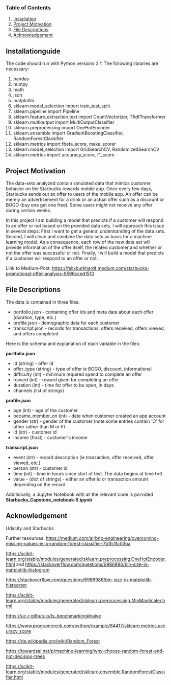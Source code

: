 

### Table of Contents

1. [Installation](#installation)
2. [Project Motivation](#motivation)
3. [File Descriptions](#files)
4. [Acknowledgement](#acknowledgement)


## Installationguide <a name="installation"></a>

The code should run with Python versions 3.*. The following libraries are necessary:


1. pandas
2. numpy
3. math
4. json
5. matplotlib
7. sklearn.model_selection import train_test_split
8. sklearn.pipeline import Pipeline
9. sklearn.feature_extraction.text import CountVectorizer, TfidfTransformer
10. sklearn.multioutput import MultiOutputClassifier
11. sklearn.preprocessing import OneHotEncoder
12. sklearn.ensemble import GradientBoostingClassifier, RandomForestClassifier
13. sklearn.metrics import fbeta_score, make_scorer
14.  sklearn.model_selection import GridSearchCV, RandomizedSearchCV
15. sklearn.metrics import accuracy_score, f1_score

## Project Motivation<a name="motivation"></a>

The data-sets analyzed contain simulated data that mimics customer behavior on the Starbucks rewards mobile app. Once every few days, Starbucks sends out an offer to users of the mobile app. An offer can be merely an advertisement for a drink or an actual offer such as a discount or BOGO (buy one get one free). Some users might not receive any offer during certain weeks.

In this project I am building a model that predicts if a customer will respond to an offer or not based on the provided data sets. I will approach this issue in several steps: First I want to get a general understanding of the data sets. Second, I will clean and combine the data sets as basis for a machine learning model. As a consequence, each row of the new data set will provide information of the offer itself, the related customer and whether or not the offer was successful or not. Finally, I will build a model that predicts if a customer will respond to an offer or not.

Link to Medium-Post: https://felixburkhardt.medium.com/starbucks-promotional-offer-analysis-9596cced1510

## File Descriptions <a name="files"></a>

The data is contained in three files:

* portfolio.json - containing offer ids and meta data about each offer (duration, type, etc.)
* profile.json - demographic data for each customer
* transcript.json - records for transactions, offers received, offers viewed, and offers completed

Here is the schema and explanation of each variable in the files:

**portfolio.json**
* id (string) - offer id
* offer_type (string) - type of offer ie BOGO, discount, informational
* difficulty (int) - minimum required spend to complete an offer
* reward (int) - reward given for completing an offer
* duration (int) - time for offer to be open, in days
* channels (list of strings)

**profile.json**
* age (int) - age of the customer
* became_member_on (int) - date when customer created an app account
* gender (str) - gender of the customer (note some entries contain 'O' for other rather than M or F)
* id (str) - customer id
* income (float) - customer's income

**transcript.json**
* event (str) - record description (ie transaction, offer received, offer viewed, etc.)
* person (str) - customer id
* time (int) - time in hours since start of test. The data begins at time t=0
* value - (dict of strings) - either an offer id or transaction amount depending on the record

Additionally, a Jupyter Notebook with all the relevant code is porvided
**Starbucks_Capstone_notebook-5.ipynb**

## Acknowledgement <a name="acknowledgement"></a>
Udacity and Starbucks

Further resources:
https://medium.com/airbnb-engineering/overcoming-missing-values-in-a-random-forest-classifier-7b1fc1fc03ba

https://scikit-learn.org/stable/modules/generated/sklearn.preprocessing.OneHotEncoder.html and https://stackoverflow.com/questions/6986986/bin-size-in-matplotlib-histogram

https://stackoverflow.com/questions/6986986/bin-size-in-matplotlib-histogram

https://scikit-learn.org/stable/modules/generated/sklearn.preprocessing.MinMaxScaler.html

https://uc-r.github.io/ts_benchmarking#naive

https://www.programcreek.com/python/example/84417/sklearn.metrics.accuracy_score

https://de.wikipedia.org/wiki/Random_Forest

https://towardsai.net/p/machine-learning/why-choose-random-forest-and-not-decision-trees

https://scikit-learn.org/stable/modules/generated/sklearn.ensemble.RandomForestClassifier.html
